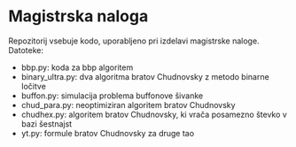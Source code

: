 # Magistrska naloga

Repozitorij vsebuje kodo, uporabljeno pri izdelavi magistrske naloge. Datoteke:
* bbp.py: koda za bbp algoritem
* binary_ultra.py: dva algoritma bratov Chudnovsky z metodo binarne ločitve
* buffon.py: simulacija problema buffonove šivanke
* chud_para.py: neoptimiziran algoritem bratov Chudnovsky
* chudhex.py: algoritem bratov Chudnovsky, ki vrača posamezno števko v bazi šestnajst
* yt.py: formule bratov Chudnovsky za druge tao
